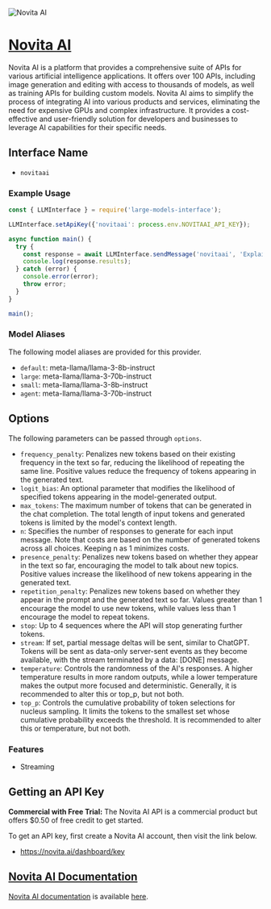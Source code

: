 ![Novita AI](https://samestrin.github.io/media/large-models-interface/novitaai.png)

# [Novita AI](https://novita.ai)

Novita AI is a platform that provides a comprehensive suite of APIs for various artificial intelligence applications. It offers over 100 APIs, including image generation and editing with access to thousands of models, as well as training APIs for building custom models. Novita AI aims to simplify the process of integrating AI into various products and services, eliminating the need for expensive GPUs and complex infrastructure. It provides a cost-effective and user-friendly solution for developers and businesses to leverage AI capabilities for their specific needs.

## Interface Name

- `novitaai`

### Example Usage

```javascript
const { LLMInterface } = require('large-models-interface');

LLMInterface.setApiKey({'novitaai': process.env.NOVITAAI_API_KEY});

async function main() {
  try {
    const response = await LLMInterface.sendMessage('novitaai', 'Explain the importance of low latency LLMs.');
    console.log(response.results);
  } catch (error) {
    console.error(error);
    throw error;
  }
}

main();
```

### Model Aliases

The following model aliases are provided for this provider. 

- `default`: meta-llama/llama-3-8b-instruct
- `large`: meta-llama/llama-3-70b-instruct
- `small`: meta-llama/llama-3-8b-instruct
- `agent`: meta-llama/llama-3-70b-instruct


## Options

The following parameters can be passed through `options`.

- `frequency_penalty`: Penalizes new tokens based on their existing frequency in the text so far, reducing the likelihood of repeating the same line. Positive values reduce the frequency of tokens appearing in the generated text.
- `logit_bias`: An optional parameter that modifies the likelihood of specified tokens appearing in the model-generated output.
- `max_tokens`: The maximum number of tokens that can be generated in the chat completion. The total length of input tokens and generated tokens is limited by the model's context length.
- `n`: Specifies the number of responses to generate for each input message. Note that costs are based on the number of generated tokens across all choices. Keeping n as 1 minimizes costs.
- `presence_penalty`: Penalizes new tokens based on whether they appear in the text so far, encouraging the model to talk about new topics. Positive values increase the likelihood of new tokens appearing in the generated text.
- `repetition_penalty`: Penalizes new tokens based on whether they appear in the prompt and the generated text so far. Values greater than 1 encourage the model to use new tokens, while values less than 1 encourage the model to repeat tokens.
- `stop`: Up to 4 sequences where the API will stop generating further tokens.
- `stream`: If set, partial message deltas will be sent, similar to ChatGPT. Tokens will be sent as data-only server-sent events as they become available, with the stream terminated by a data: [DONE] message.
- `temperature`: Controls the randomness of the AI's responses. A higher temperature results in more random outputs, while a lower temperature makes the output more focused and deterministic. Generally, it is recommended to alter this or top_p, but not both.
- `top_p`: Controls the cumulative probability of token selections for nucleus sampling. It limits the tokens to the smallest set whose cumulative probability exceeds the threshold. It is recommended to alter this or temperature, but not both.


### Features

- Streaming


## Getting an API Key

**Commercial with Free Trial:** The Novita AI API is a commercial product but offers $0.50 of free credit to get started.

To get an API key, first create a Novita AI account, then visit the link below.

- https://novita.ai/dashboard/key


## [Novita AI Documentation](https://novita.ai/get-started/Quick_Start.html)

[Novita AI documentation](https://novita.ai/get-started/Quick_Start.html) is available [here](https://novita.ai/get-started/Quick_Start.html).
